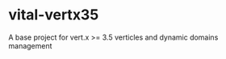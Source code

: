 vital-vertx35
=============

A base project for vert.x >= 3.5 verticles and dynamic domains management
